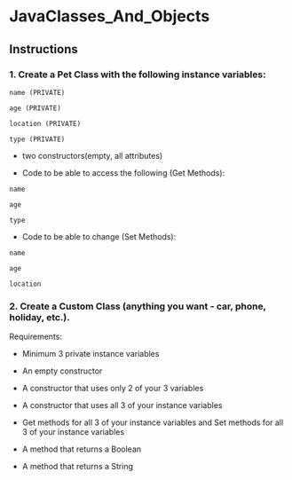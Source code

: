 # JavaClasses_And_Objects

## Instructions

### 1. Create a Pet Class with the following instance variables: 

    name (PRIVATE) 

    age (PRIVATE) 

    location (PRIVATE) 

    type (PRIVATE) 

  * two constructors(empty, all attributes)

  *  Code to be able to access the following (Get Methods): 

    name

    age

    type 

  *  Code to be able to change (Set Methods): 

    name

    age

    location  

### 2. Create a Custom Class (anything you want - car, phone, holiday, etc.). 

Requirements: 

* Minimum 3 private instance variables 

* An empty constructor 

* A constructor that uses only 2 of your 3 variables

* A constructor that uses all 3 of your instance variables 

* Get methods for all 3 of your instance variables and Set methods for all 3 of your instance variables 

* A method that returns a Boolean 

* A method that returns a String
